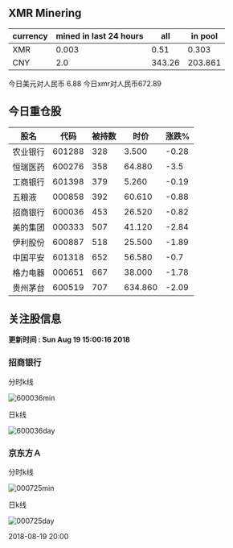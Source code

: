 ## XMR Minering

|currency|mined in last 24 hours|all|in pool|
|---|---|---|---|
|XMR|0.003|0.51|0.303|
|CNY|2.0|343.26|203.861|

今日美元对人民币 6.88	今日xmr对人民币672.89


## 今日重仓股 

|股名|代码|被持数|时价|涨跌%|
|---|---|---|---|---|
|农业银行|601288|328|3.500|-0.28|
|恒瑞医药|600276|358|64.880|-3.5|
|工商银行|601398|379|5.260|-0.19|
|五粮液|000858|392|60.610|-0.88|
|招商银行|600036|453|26.520|-0.82|
|美的集团|000333|507|41.120|-2.84|
|伊利股份|600887|518|25.500|-1.89|
|中国平安|601318|652|56.580|-0.7|
|格力电器|000651|667|38.000|-1.78|
|贵州茅台|600519|707|634.860|-2.09|

## 关注股信息
**更新时间 : Sun Aug 19 15:00:16 2018**
### 招商银行 
分时k线

![600036min](http://image.sinajs.cn/newchart/min/n/sh600036.gif)

日k线

![600036day](http://image.sinajs.cn/newchart/daily/n/sh600036.gif)

### 京东方Ａ 
分时k线

![000725min](http://image.sinajs.cn/newchart/min/n/sz000725.gif)

日k线

![000725day](http://image.sinajs.cn/newchart/daily/n/sz000725.gif)

2018-08-19 20:00